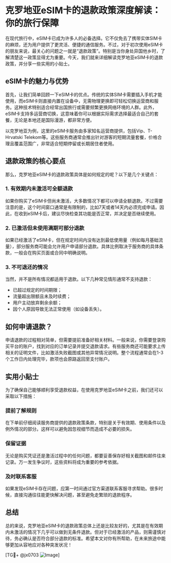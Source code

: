 # 克罗地亚eSIM卡的退款政策深度解读：你的旅行保障

在现代旅行中，eSIM卡已成为许多人的必备选择。它不仅免去了携带实体SIM卡的麻烦，还为用户提供了更灵活、便捷的通信服务。不过，对于初次使用eSIM卡的朋友来说，最关心的问题之一就是“退款政策”。特别是当你身处异国他乡时，了解清楚这一政策显得尤为重要。今天，我们就来详细解读克罗地亚eSIM卡的退款政策，并分享一些实用的小贴士。

## eSIM卡的魅力与优势

首先，让我们简单回顾一下eSIM卡的优点。传统的实体SIM卡需要插入手机才能使用，而eSIM卡则直接内置在设备中，无需物理更换即可轻松切换运营商和服务。这种技术特别适合经常出国旅行或需要频繁更换网络环境的人群。此外，eSIM卡支持多运营商切换，这意味着你可以根据实际需求选择最适合自己的套餐，无论是本地还是国际漫游，都非常方便。

以克罗地亚为例，这里的eSIM卡服务由多家知名运营商提供，包括Vip、T-Hrvatski Telekom等。这些服务商通常会推出针对游客的短期流量套餐，价格合理且覆盖范围广，非常适合短期停留或长期居住者使用。

## 退款政策的核心要点

那么，克罗地亚eSIM卡的退款政策具体是如何规定的呢？以下是几个关键点：

### 1. **有效期内未激活可全额退款**

如果你购买了eSIM卡但尚未激活，大多数情况下都可以申请全额退款。不过需要注意的是，这个时间窗口通常是有限制的，比如7天或者14天内必须完成申请。因此，在收到eSIM卡后，建议尽快检查其功能是否正常，并决定是否继续使用。

### 2. **已激活但未使用满期可部分退款**

如果已经激活了eSIM卡，但在规定时间内没有达到最低使用量（例如每月基础流量），部分服务商可能会允许用户申请部分退款。具体比例取决于服务商的具体条款，一般会在购买页面或合同中明确说明。

### 3. **不可退还的情况**

当然，并不是所有情况都适用于退款。以下几种常见情形通常不支持退款：
- 已超过规定的时间期限；
- 流量超出限额且未及时续费；
- 用户主动放弃剩余余额；
- 因个人原因导致无法正常使用（如设备丢失）。

## 如何申请退款？

申请退款的过程相对简单，但需要提前准备好相关材料。一般来说，你需要登录购买平台的账户，找到对应的订单记录并提交退款请求。有些服务商还可能要求上传相关的证明文件，比如激活失败截图或其他异常情况说明。整个流程通常会在1-3个工作日内处理完毕，款项也会原路返回至支付账户。

## 实用小贴士

为了确保自己能够顺利享受退款权益，在使用克罗地亚eSIM卡之前，我们还可以采取以下措施：

### 提前了解规则

在下单前仔细阅读服务商提供的退款政策条款，特别是关于有效期、使用条件以及例外情况的部分。这样可以避免因忽视细节而造成不必要的损失。

### 保留证据

无论是购买凭证还是激活过程中的任何问题，都要妥善保存好相关截图和邮件往来记录。万一发生争议时，这些资料将成为重要的参考依据。

### 及时联系客服

如果发现eSIM卡存在问题，应第一时间通过官方渠道联系客服寻求帮助。很多时候，直接沟通往往能更快解决问题，甚至避免走繁琐的退款程序。

## 总结

总的来说，克罗地亚eSIM卡的退款政策总体上还是比较友好的，尤其是在有效期内未激活的情况下几乎可以做到无条件退款。但对于已经激活的产品，则需谨慎对待，务必确认是否符合部分退款的标准。希望本文对你有所帮助，在未来旅途中能够更加从容地应对各种突发状况！

[TG💪+ @jx0703 ![Image](https://github.com/user-attachments/assets/dbca1d08-cadb-493c-b0ec-ad6f7a83f270)]